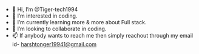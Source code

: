- 👋 Hi, I’m @Tiger-tech1994
- 👀 I’m interested in coding.
- 🌱 I’m currently learning more & more about Full stack.
- 💞️ I’m looking to collaborate in coding.
- 📫 If anybody wants to reach me then simply reachout through my email id- harshtonger19941@gmail.com

<!---
Tiger-tech1994/Tiger-tech1994 is a ✨ special ✨ repository because its `README.md` (this file) appears on your GitHub profile.
www.preview github Tiger-tech1994.com
--->

